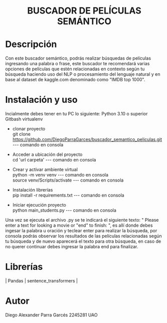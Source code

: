 
<h1 align="center"> BUSCADOR DE PELÍCULAS SEMÁNTICO </h1>


# Descripción

Con este buscador semántico, podrás realizar búsquedas de películas ingresando una palabra o frase, este buscador te recomendará varias opciones de películas que estén relacionadas en contexto según tu búsqueda haciendo uso del NLP o procesamiento del lenguaje natural y en base al dataset de kaggle.com denominado como "IMDB top 1000".  


# Instalación y uso

Incialmente debes tener en tu PC lo siguiente:
Python 3.10 o superior
Gitbash
virtualenv

- clonar proyecto<br>
    git clone 
    https://github.com/DiegoParraGarces/buscador_semantico_peliculas.git --- comando en consola

- Acceder a ubicación del proyecto<br>
    cd 'url carpeta' --- comando en consola    

- Crear y activar ambiente virtual<br>
    python -m venv venv           --- comando en consola<br>
    source venv/Scripts/activate  --- comando en consola

- Instalación librerías<br>
    pip install -r requirements.txt  --- comando en consola

- Iniciar ejecución proyecto<br>
    python main_students.py  --- comando en consola


Una vez se ejecuta el archivo .py se te indicará el siguiente texto:
" Please enter a text for looking a movie or "end" to finish: ", es allí donde debes ingesar la palabra u oración y teclear enter para realizar la búsqueda, por consola podrás observar los resultados de las películas relacionadas según tu búsqueda y de nuevo aparecerá el texto para otra búsqueda, en caso de no querer continuar debes ingresar la palabra end para finalizar.


# Librerías

| Pandas   | sentence_transformers     |


# Autor

Diego Alexander Parra Garcés
2245281
UAO




